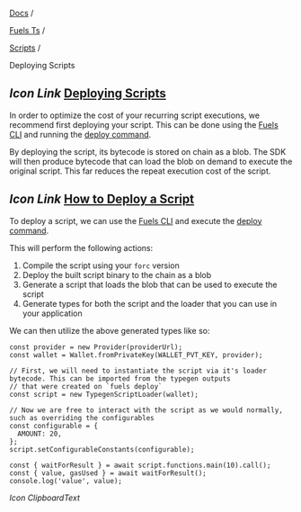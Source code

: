 [Docs](https://docs.fuel.network/) /

[Fuels Ts](https://docs.fuel.network/docs/fuels-ts/) /

[Scripts](https://docs.fuel.network/docs/fuels-ts/scripts/) /

Deploying Scripts

## _Icon Link_ [Deploying Scripts](https://docs.fuel.network/docs/fuels-ts/scripts/deploying-scripts/\#deploying-scripts)

In order to optimize the cost of your recurring script executions, we recommend first deploying your script. This can be done using the [Fuels CLI](https://docs.fuel.network/docs/fuels-ts/fuels-cli/) and running the [deploy command](https://docs.fuel.network/docs/fuels-ts/fuels-cli/commands/#fuels-deploy).

By deploying the script, its bytecode is stored on chain as a blob. The SDK will then produce bytecode that can load the blob on demand to execute the original script. This far reduces the repeat execution cost of the script.

## _Icon Link_ [How to Deploy a Script](https://docs.fuel.network/docs/fuels-ts/scripts/deploying-scripts/\#how-to-deploy-a-script)

To deploy a script, we can use the [Fuels CLI](https://docs.fuel.network/docs/fuels-ts/fuels-cli/) and execute the [deploy command](https://docs.fuel.network/docs/fuels-ts/fuels-cli/commands/#fuels-deploy).

This will perform the following actions:

1. Compile the script using your `forc` version
2. Deploy the built script binary to the chain as a blob
3. Generate a script that loads the blob that can be used to execute the script
4. Generate types for both the script and the loader that you can use in your application

We can then utilize the above generated types like so:

```fuel_Box fuel_Box-idXKMmm-css
const provider = new Provider(providerUrl);
const wallet = Wallet.fromPrivateKey(WALLET_PVT_KEY, provider);

// First, we will need to instantiate the script via it's loader bytecode. This can be imported from the typegen outputs
// that were created on `fuels deploy`
const script = new TypegenScriptLoader(wallet);

// Now we are free to interact with the script as we would normally, such as overriding the configurables
const configurable = {
  AMOUNT: 20,
};
script.setConfigurableConstants(configurable);

const { waitForResult } = await script.functions.main(10).call();
const { value, gasUsed } = await waitForResult();
console.log('value', value);
```

_Icon ClipboardText_